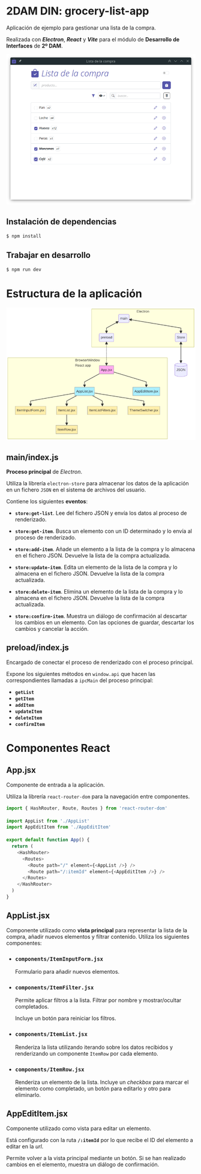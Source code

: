 # 2DAM DIN: grocery-list-app

Aplicación de ejemplo para gestionar una lista de la compra.

Realizada con **_Electron_**, **_React_** y **_Vite_** para el módulo de **Desarrollo de Interfaces** de **2º DAM**.

![Captura de pantalla](./doc/screen-list.png)

## Instalación de dependencias

```bash
$ npm install
```

## Trabajar en desarrollo

```bash
$ npm run dev
```

# Estructura de la aplicación

![Estructura de la aplicación](./doc/architecture.png)

## main/index.js

**Proceso principal** de _Electron_.

Utiliza la librería `electron-store` para almacenar los datos de la aplicación en un fichero `JSON` en el sistema de archivos del usuario.

Contiene los siguientes **eventos**:

- **`store:get-list`**. Lee del fichero JSON y envía los datos al proceso de renderizado.

- **`store:get-item`**. Busca un elemento con un ID determinado y lo envía al proceso de renderizado.

- **`store:add-item`**. Añade un elemento a la lista de la compra y lo almacena en el fichero JSON. Devuelve la lista de la compra actualizada.

- **`store:update-item`**. Edita un elemento de la lista de la compra y lo almacena en el fichero JSON. Devuelve la lista de la compra actualizada.

- **`store:delete-item`**. Elimina un elemento de la lista de la compra y lo almacena en el fichero JSON. Devuelve la lista de la compra actualizada.

- **`store:confirm-item`**. Muestra un diálogo de confirmación al descartar los cambios en un elemento. Con las opciones de guardar, descartar los cambios y cancelar la acción.

## preload/index.js

Encargado de conectar el proceso de renderizado con el proceso principal.

Expone los siguientes métodos en `window.api` que hacen las correspondientes llamadas a `ipcMain` del proceso principal:

- **`getList`**
- **`getItem`**
- **`addItem`**
- **`updateItem`**
- **`deleteItem`**
- **`confirmItem`**

# Componentes React

## App.jsx

Componente de entrada a la aplicación.

Utiliza la librería `react-router-dom` para la navegación entre componentes.

```js
import { HashRouter, Route, Routes } from 'react-router-dom'

import AppList from './AppList'
import AppEditItem from './AppEditItem'

export default function App() {
  return (
    <HashRouter>
      <Routes>
        <Route path="/" element={<AppList />} />
        <Route path="/:itemId" element={<AppEditItem />} />
      </Routes>
    </HashRouter>
  )
}
```

## AppList.jsx

Componente utilizado como **vista principal** para representar la lista de la compra, añadir nuevos elementos y filtrar contenido. Utiliza los siguientes componentes:

- ### `components/ItemInputForm.jsx`

  Formulario para añadir nuevos elementos.

- ### `components/ItemFilter.jsx`

  Permite aplicar filtros a la lista. Filtrar por nombre y mostrar/ocultar completados.

  Incluye un botón para reiniciar los filtros.

- ### `components/ItemList.jsx`

  Renderiza la lista utilizando iterando sobre los datos recibidos y renderizando un componente `ItemRow` por cada elemento.

- ### `components/ItemRow.jsx`
  
  Renderiza un elemento de la lista. Incluye un _checkbox_ para marcar el elemento como completado, un botón para editarlo y otro para eliminarlo.

## AppEditItem.jsx

Componente utilizado como vista para editar un elemento.

Está configurado con la ruta **`/:itemId`** por lo que recibe el ID del elemento a editar en la _url_.

Permite volver a la vista principal mediante un botón. Si se han realizado cambios en el elemento, muestra un diálogo de confirmación.

